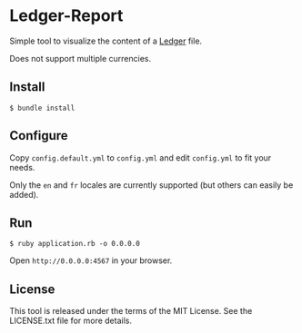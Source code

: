 # Ledger-Report

Simple tool to visualize the content of a [Ledger](http://www.ledger-cli.org/) file.

Does not support multiple currencies.

## Install

```
$ bundle install
```

## Configure

Copy `config.default.yml` to `config.yml` and edit `config.yml` to fit your needs.

Only the `en` and `fr` locales are currently supported (but others can easily be added).

## Run

```
$ ruby application.rb -o 0.0.0.0
```

Open `http://0.0.0.0:4567` in your browser.

## License

This tool is released under the terms of the MIT License. See the LICENSE.txt file for more details.